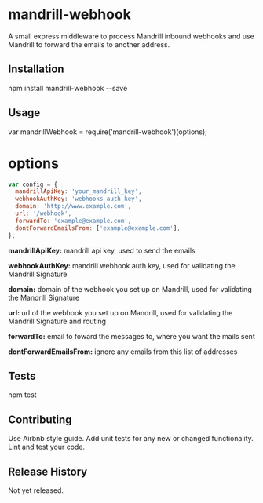 mandrill-webhook
=========
A small express middleware to process Mandrill inbound webhooks and use Mandrill to forward the emails to another address.

## Installation

  npm install mandrill-webhook --save

## Usage

  var mandrillWebhook = require('mandrill-webhook')(options);

  # options

  ```javascript
  var config = {
    mandrillApiKey: 'your_mandrill_key',
    webhookAuthKey: 'webhooks_auth_key',
    domain: 'http://www.example.com',
    url: '/webhook',
    forwardTo: 'example@example.com',
    dontForwardEmailsFrom: ['example@example.com'],
  };
  ```

  **mandrillApiKey:** mandrill api key, used to send the emails

  **webhookAuthKey:** mandrill webhook auth key, used for validating the Mandrill Signature

  **domain:** domain of the webhook you set up on Mandrill, used for validating the Mandrill Signature

  **url:** url of the webhook you set up on Mandrill, used for validating the Mandrill Signature and routing

  **forwardTo:** email to foward the messages to, where you want the mails sent

  **dontForwardEmailsFrom:** ignore any emails from this list of addresses

## Tests

  npm test

## Contributing

  Use Airbnb style guide.
  Add unit tests for any new or changed functionality. Lint and test your code.

## Release History

  Not yet released.
